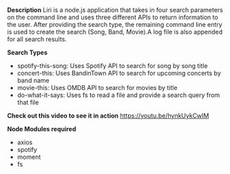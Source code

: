 

**Description**
Liri is a node.js application that takes in four search parameters on the command line and uses three different APIs to return information to the user. After providing the search type, the remaining command line entry is used to create the search (Song, Band, Movie).A log file is also appended for all search results.

**Search Types**
  * spotify-this-song: Uses Spotify API to search for song by song title 
  * concert-this: Uses BandinTown API to search for upcoming concerts by band name 
  * movie-this: Uses OMDB API to search for movies by title 
  * do-what-it-says: Uses fs to read a file and provide a search query from that file

**Check out this video to see it in action**
https://youtu.be/hynkUykCwIM 

**Node Modules required**
  * axios
  * spotify
  * moment
  * fs
